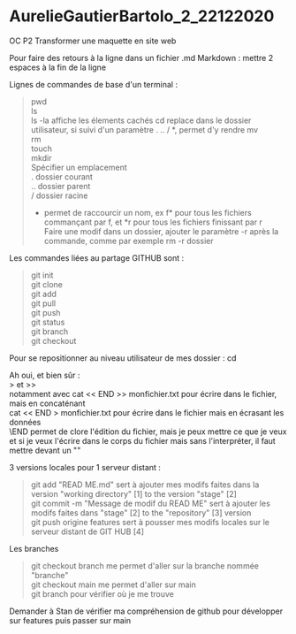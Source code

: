 # AurelieGautierBartolo_2_22122020
OC P2 Transformer une maquette en site web

Pour faire des retours à la ligne dans un fichier .md Markdown : mettre 2 espaces à la fin de la ligne

Lignes de commandes de base d'un terminal :
>pwd  
>ls  
>ls -la affiche les élements cachés
>cd  replace dans le dossier utilisateur, si suivi d'un paramètre . .. / *, permet d'y rendre
>mv  
>rm  
>touch  
>mkdir  
Spécifier un emplacement  
>. dossier courant  
>.. dossier parent  
>/ dossier racine  
>* permet de raccourcir un nom, ex f* pour tous les fichiers commançant par f, et *r pour tous les fichiers finissant par r   
Faire une modif dans un dossier, ajouter le paramètre -r après la commande, comme par exemple rm -r dossier  

Les commandes liées au partage GITHUB sont :  
>git init  
>git clone  
>git add  
>git pull  
>git push  
>git status  
>git branch  
>git checkout  

Pour se repositionner au niveau utilisateur de mes dossier : cd

Ah oui, et bien sûr :  
\> et >>  
notamment avec cat << END >> monfichier.txt pour écrire dans le fichier, mais en concaténant  
cat << END > monfichier.txt pour écrire dans le fichier mais en écrasant les données  
\END permet de clore l'édition du fichier, mais je peux mettre ce que je veux  
et si je veux l'écrire dans le corps du fichier mais sans l'interpréter, il faut mettre devant un "\"  

3 versions locales pour 1 serveur distant :  
> git add "READ ME.md" sert à ajouter mes modifs faites dans la version "working directory" [1] to the version "stage" [2]  
> git commit -m "Message de modif du READ ME" sert à ajouter les modifs faites dans "stage" [2] to the "repository" [3] version  
> git push origine features sert à pousser mes modifs locales sur le serveur distant de GIT HUB [4]  

Les branches
> git checkout branch me permet d'aller sur la branche nommée "branche"  
> git checkout main me permet d'aller sur main  
> git branch pour vérifier où je me trouve  

Demander à Stan de vérifier ma compréhension de github pour développer sur features puis passer sur main